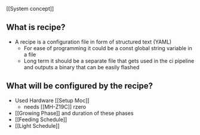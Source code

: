 [[System concept]]

## What is  recipe?
- A recipe is a configuration file in form of structured text (YAML)
	- For ease of programming it could be a const global string variable in a file
	- Long term it should be a separate file that gets used in the ci pipeline and outputs a binary that can be easily flashed

## What will be configured by the recipe?
- Used Hardware [[Setup Moc]]
	-  needs [[MH-Z19C]] rzero
- [[Growing Phase]] and duration of these phases
- [[Feeding Schedule]]
- [[Light Schedule]]
